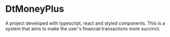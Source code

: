 # DtMoneyPlus
 A project developed with typescript, react and styled components. This is a system that aims to make the user's financial transactions more succinct.
